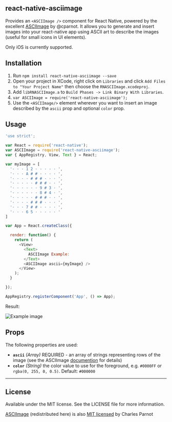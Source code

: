 ## react-native-asciimage

Provides an `<ASCIImage />` component for React Native, powered by the excellent [ASCIImage](http://asciimage.org/) by @cparnot. It allows you to generate and insert images into your react-native app using ASCII art to describe the images (useful for small icons in UI elements).

Only iOS is currently supported.


## Installation


1. Run `npm install react-native-asciimage --save`
2. Open your project in XCode, right click on `Libraries` and click `Add
   Files to "Your Project Name"` then choose the `RNASCIImage.xcodeproj`.
3. Add `libRNASCIImage.a` to `Build Phases -> Link Binary With Libraries`.
3. `var ASCIImage = require('react-native-asciimage');`
4. Use the `<ASCIImage/>` element wherever you want to insert an image described by the `ascii` prop and optional `color` prop.

## Usage

```javascript
'use strict';

var React = require('react-native');
var ASCIImage = require('react-native-asciimage');
var { AppRegistry, View, Text } = React;

var myImage = [
  '· · · 1 2 · · · · · ',
  '· · · A # # · · · · ',
  '· · · · # # # · · · ',
  '· · · · · # # # · · ',
  '· · · · · · 9 # 3 · ',
  '· · · · · · 8 # 4 · ',
  '· · · · · # # # · · ',
  '· · · · # # # · · · ',
  '· · · 7 # # · · · · ',
  '· · · 6 5 · · · · · '
]

var App = React.createClass({

  render: function() {
    return (
      <View>
        <Text>
          ASCIImage Example:
        </Text>
        <ASCIImage ascii={myImage} />
      </View>
    );
  }

});

AppRegistry.registerComponent('App', () => App);
```

Result:

![Example image](https://raw.githubusercontent.com/turley/react-native-asciimage/master/example.png)


## Props

The following properties are used:

- **`ascii`** _(Array)_ REQUIRED - an array of strings representing rows of the image (see the ASCIImage [documention](https://github.com/cparnot/ASCIImage) for details)
- **`color`** _(String)_ the color value to use for the foreground, e.g. `#0000FF` or `rgba(0, 255, 0, 0.5)`. Default: `#000000`


---

## License

Available under the MIT license. See the LICENSE file for more informatiion.

[ASCIImage](https://github.com/cparnot/ASCIImage) (redistributed here) is also [MIT licensed](https://github.com/cparnot/ASCIImage/blob/master/LICENSE) by Charles Parnot
